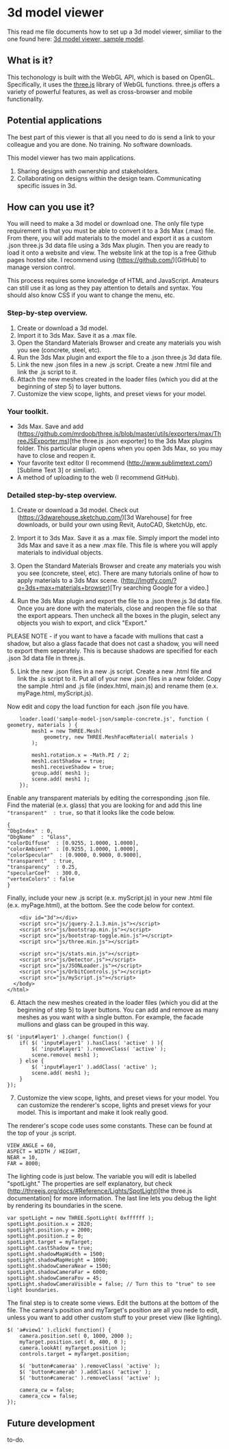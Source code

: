 # 3d model viewer
This read me file documents how to set up a 3d model viewer, similiar to the one found here:  [3d model viewer, sample model](http://tishmanconstruction.github.io/3d-model-viewer/).

## What is it?
This techonology is built with the WebGL API, which is based on OpenGL. Specifically, it uses the [three.js](http://threejs.org/) library of WebGL functions. three.js offers a variety of powerful features, as well as cross-browser and mobile functionality.

## Potential applications
The best part of this viewer is that all you need to do is send a link to your colleague and you are done. No training. No software downloads.

This model viewer has two main applications.

1. Sharing designs with ownership and stakeholders.
2. Collaborating on designs within the design team. Communicating specific issues in 3d.

## How can you use it?
You will need to make a 3d model or download one. The only file type requirement is that you must be able to convert it to a 3ds Max (.max) file. From there, you will add materials to the model and export it as a custom .json three.js 3d data file using a 3ds Max plugin. Then you are ready to load it onto a website and view. The website link at the top is a free Github pages hosted site. I recommend using (https://github.com/)[GitHub] to manage version control.

This process requires some knowledge of HTML and JavaScript. Amateurs can still use it as long as they pay attention to details and syntax. You should also know CSS if you want to change the menu, etc.

### Step-by-step overview.
1. Create or download a 3d model.
2. Import it to 3ds Max. Save it as a .max file.
3. Open the Standard Materials Browser and create any materials you wish you see (concrete, steel, etc).
4. Run the 3ds Max plugin and export the file to a .json three.js 3d data file.
5. Link the new .json files in a new .js script. Create a new .html file and link the .js script to it.
6. Attach the new meshes created in the loader files (which you did at the beginning of step 5) to layer buttons.
7. Customize the view scope, lights, and preset views for your model.

### Your toolkit.
* 3ds Max. Save and add (https://github.com/mrdoob/three.js/blob/master/utils/exporters/max/ThreeJSExporter.ms)[the three.js .json exporter] to the 3ds Max plugins folder. This particular plugin opens when you open 3ds Max, so you may have to close and reopen it.
* Your favorite text editor (I recommend (http://www.sublimetext.com/)[Sublime Text 3] or similiar).
* A method of uploading to the web (I recommend GitHub).

### Detailed step-by-step overview.
1. Create or download a 3d model.
Check out (https://3dwarehouse.sketchup.com/)[3d Warehouse] for free downloads, or build your own using Revit, AutoCAD, SketchUp, etc.

2. Import it to 3ds Max. Save it as a .max file.
Simply import the model into 3ds Max and save it as a new .max file. This file is where you will apply materials to individual objects.

3. Open the Standard Materials Browser and create any materials you wish you see (concrete, steel, etc).
There are many tutorials online of how to apply materials to a 3ds Max scene. (http://lmgtfy.com/?q=3ds+max+materials+browser)[Try searching Google for a video.]

4. Run the 3ds Max plugin and export the file to a .json three.js 3d data file.
Once you are done with the materials, close and reopen the file so that the export appears. Then uncheck all the boxes in the plugin, select any objects you wish to export, and click "Export."

PLEASE NOTE - if you want to have a facade with mullions that cast a shadow, but also a glass facade that does not cast a shadow, you will need to export them seperately. This is because shadows are specified for each .json 3d data file in three.js.

5. Link the new .json files in a new .js script. Create a new .html file and link the .js script to it.
Put all of your new .json files in a new folder. Copy the sample .html and .js file (index.html, main.js) and rename them (e.x. myPage.html, myScript.js).

Now edit and copy the load function for each .json file you have.
```
	loader.load('sample-model-json/sample-concrete.js', function ( geometry, materials ) {  
		mesh1 = new THREE.Mesh(
			geometry, new THREE.MeshFaceMaterial( materials )
		);

		mesh1.rotation.x = -Math.PI / 2;
		mesh1.castShadow = true;
		mesh1.receiveShadow = true;
		group.add( mesh1 );
		scene.add( mesh1 );
	});
```

Enable any transparent materials by editing the corresponding .json file. Find the material (e.x. glass) that you are looking for and add this line `"transparent"  : true,` so that it looks like the code below.
```
{
"DbgIndex" : 0,
"DbgName"  : "Glass",
"colorDiffuse"  : [0.9255, 1.0000, 1.0000],
"colorAmbient"  : [0.9255, 1.0000, 1.0000],
"colorSpecular"  : [0.9000, 0.9000, 0.9000],
"transparent"  : true,
"transparency"  : 0.25,
"specularCoef"  : 300.0,
"vertexColors" : false
}
```

Finally, include your new .js script (e.x. myScript.js) in your new .html file (e.x. myPage.html), at the bottom. See the code below for context.
```
    <div id="3d"></div>
    <script src="js/jquery-2.1.3.min.js"></script>
    <script src="js/bootstrap.min.js"></script>
    <script src="js/bootstrap-toggle.min.js"></script>
    <script src="js/three.min.js"></script>

    <script src="js/stats.min.js"></script>
    <script src="js/Detector.js"></script>
    <script src="js/JSONLoader.js"></script>
    <script src="js/OrbitControls.js"></script>
    <script src="js/myScript.js"></script>
  </body>
</html>
```

6. Attach the new meshes created in the loader files (which you did at the beginning of step 5) to layer buttons. You can add and remove as many meshes as you want with a single button. For example, the facade mullions and glass can be grouped in this way.
```
$( 'input#layer1' ).change( function() {
	if( $( 'input#layer1' ).hasClass( 'active' ) ){
		$( 'input#layer1' ).removeClass( 'active' );
		scene.remove( mesh1 );
	} else {
		$( 'input#layer1' ).addClass( 'active' );
		scene.add( mesh1 );
	}
});
```

7. Customize the view scope, lights, and preset views for your model.
You can customize the renderer's scope, lights and preset views for your model. This is important and make it look really good.

The renderer's scope code uses some constants. These can be found at the top of your .js script.
```
VIEW_ANGLE = 60,
ASPECT = WIDTH / HEIGHT,
NEAR = 10,
FAR = 8000;
```

The lighting code is just below. The variable you will edit is labelled "spotLight." The properties are self explanatory, but check (http://threejs.org/docs/#Reference/Lights/SpotLight)[the three.js documentation] for more information. The last line lets you debug the light by rendering its boundaries in the scene.
```
var spotLight = new THREE.SpotLight( 0xffffff );
spotLight.position.x = 2820;
spotLight.position.y = 2000;
spotLight.position.z = 0;
spotLight.target = myTarget;
spotLight.castShadow = true;
spotLight.shadowMapWidth = 1500;
spotLight.shadowMapHeight = 1000;
spotLight.shadowCameraNear = 1500;
spotLight.shadowCameraFar = 6000;
spotLight.shadowCameraFov = 45;
spotLight.shadowCameraVisible = false; // Turn this to "true" to see light boundaries.
```

The final step is to create some views. Edit the buttons at the bottom of the file. The camera's position and myTarget's position are all you nede to edit, unless you want to add other custom stuff to your preset view (like lighting).
```
$( 'a#view1' ).click( function() {
	camera.position.set( 0, 1000, 2000 );
	myTarget.position.set( 0, 400, 0 );
	camera.lookAt( myTarget.position );
	controls.target = myTarget.position;

	$( 'button#cameraa' ).removeClass( 'active' );
	$( 'button#camerab' ).addClass( 'active' );
	$( 'button#camerac' ).removeClass( 'active' );

	camera_cw = false;
	camera_ccw = false;
});
```

## Future development
to-do.
